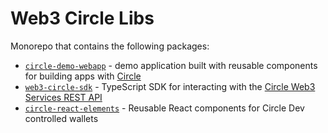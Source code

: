 # Web3 Circle Libs

Monorepo that contains the following packages:

- [`circle-demo-webapp`](packages/circle-demo-webapp) - demo application built with
  reusable components for building apps with [Circle](https://developers.circle.com/)
- [`web3-circle-sdk`](packages/web3-circle-sdk) - TypeScript SDK for interacting with the
  [Circle Web3 Services REST API](https://developers.circle.com/api-reference/w3s/common/ping)
- [`circle-react-elements`](packages/circle-react-elements) - Reusable React components for Circle Dev controlled wallets
